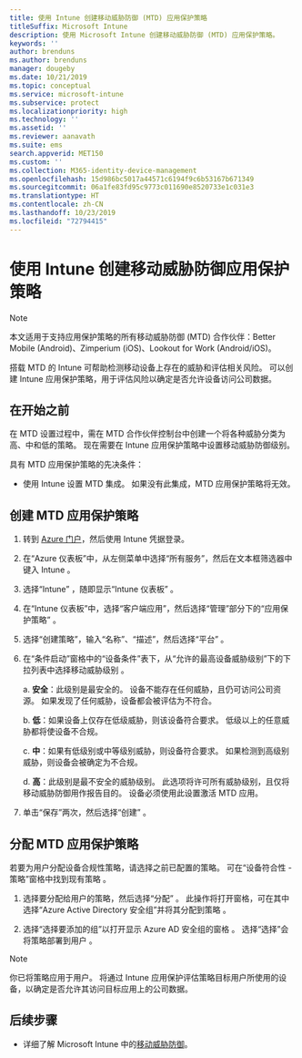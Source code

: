 ```yaml
---
title: 使用 Intune 创建移动威胁防御 (MTD) 应用保护策略
titleSuffix: Microsoft Intune
description: 使用 Microsoft Intune 创建移动威胁防御 (MTD) 应用保护策略。
keywords: ''
author: brenduns
ms.author: brenduns
manager: dougeby
ms.date: 10/21/2019
ms.topic: conceptual
ms.service: microsoft-intune
ms.subservice: protect
ms.localizationpriority: high
ms.technology: ''
ms.assetid: ''
ms.reviewer: aanavath
ms.suite: ems
search.appverid: MET150
ms.custom: ''
ms.collection: M365-identity-device-management
ms.openlocfilehash: 15d986bc5017a44571c6194f9c6b53167b671349
ms.sourcegitcommit: 06a1fe83fd95c9773c011690e8520733e1c031e3
ms.translationtype: HT
ms.contentlocale: zh-CN
ms.lasthandoff: 10/23/2019
ms.locfileid: "72794415"
---
```

# <a name="create-mobile-threat-defense-app-protection-policy-with-intune"></a>使用 Intune 创建移动威胁防御应用保护策略

> [!NOTE] 
> 本文适用于支持应用保护策略的所有移动威胁防御 (MTD) 合作伙伴：Better Mobile (Android)、Zimperium (iOS)、Lookout for Work (Android/iOS)。

搭载 MTD 的 Intune 可帮助检测移动设备上存在的威胁和评估相关风险。 可以创建 Intune 应用保护策略，用于评估风险以确定是否允许设备访问公司数据。 

## <a name="before-you-begin"></a>在开始之前

在 MTD 设置过程中，需在 MTD 合作伙伴控制台中创建一个将各种威胁分类为高、中和低的策略。 现在需要在 Intune 应用保护策略中设置移动威胁防御级别。

具有 MTD 应用保护策略的先决条件：

- 使用 Intune 设置 MTD 集成。 如果没有此集成，MTD 应用保护策略将无效。

## <a name="to-create-an-mtd-app-protection-policy"></a>创建 MTD 应用保护策略

1. 转到 [Azure 门户](https://portal.azure.com/)，然后使用 Intune 凭据登录。

2. 在“Azure 仪表板”中，从左侧菜单中选择“所有服务”，然后在文本框筛选器中键入 Intune    。

3. 选择“Intune”  ，随即显示“Intune 仪表板”  。

4. 在“Intune 仪表板”中，选择“客户端应用”，然后选择“管理”部分下的“应用保护策略”     。

5. 选择“创建策略”，输入“名称”、“描述”，然后选择“平台”     。 

6. 在“条件启动”窗格中的“设备条件”表下，从“允许的最高设备威胁级别”下的下拉列表中选择移动威胁级别    。

    a.  **安全**：此级别是最安全的。 设备不能存在任何威胁，且仍可访问公司资源。 如果发现了任何威胁，设备都会被评估为不符合。

    b.  **低**：如果设备上仅存在低级威胁，则该设备符合要求。 低级以上的任意威胁都将使设备不合规。

    c.  **中**：如果有低级别或中等级别威胁，则设备符合要求。 如果检测到高级别威胁，则设备会被确定为不合规。

    d.  **高**：此级别是最不安全的威胁级别。 此选项将许可所有威胁级别，且仅将移动威胁防御用作报告目的。 设备必须使用此设置激活 MTD 应用。

7. 单击“保存”两次，然后选择“创建”   。

## <a name="to-assign-an-mtd-app-protection-policy"></a>分配 MTD 应用保护策略

若要为用户分配设备合规性策略，请选择之前已配置的策略。 可在“设备符合性 - 策略”窗格中找到现有策略  。

1. 选择要分配给用户的策略，然后选择“分配”  。 此操作将打开窗格，可在其中选择“Azure Active Directory 安全组”并将其分配到策略  。

2. 选择“选择要添加的组”以打开显示 Azure AD 安全组的窗格  。 选择“选择”会将策略部署到用户  。

> [!NOTE] 
> 你已将策略应用于用户。 将通过 Intune 应用保护评估策略目标用户所使用的设备，以确定是否允许其访问目标应用上的公司数据。

## <a name="next-steps"></a>后续步骤  

- 详细了解 Microsoft Intune 中的[移动威胁防御](~/protect/mobile-threat-defense.md)。
